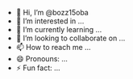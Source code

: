 - 👋 Hi, I’m @bozz15oba
- 👀 I’m interested in ...
- 🌱 I’m currently learning ...
- 💞️ I’m looking to collaborate on ...
- 📫 How to reach me ...
- 😄 Pronouns: ...
- ⚡ Fun fact: ...

<!---
bozz15oba/bozz15oba is a ✨ special ✨ repository because its `README.md` (this file) appears on your GitHub profile.
You can click the Preview link to take a look at your changes.
--->
